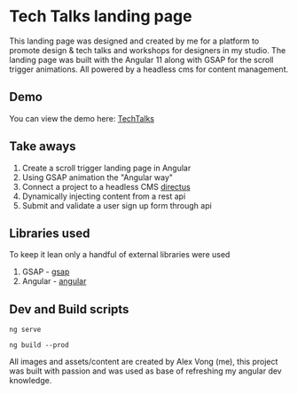 # Tech Talks landing page
This landing page was designed and created by me for a platform to promote design & tech talks and workshops for designers in my studio.
The landing page was built with the Angular 11 along with GSAP for the scroll trigger animations. All powered by a headless cms for content management.

## Demo
You can view the demo here:
[TechTalks](https://techtalks.alxvtoronto.com/)

## Take aways
1. Create a scroll trigger landing page in Angular
2. Using GSAP animation the "Angular way"
3. Connect a project to a headless CMS [directus](https://directus.io/)
4. Dynamically injecting content from a rest api
5. Submit and validate a user sign up form through api

## Libraries used
To keep it lean only a handful of external libraries were used
1. GSAP - [gsap](https://greensock.com/gsap/)
2. Angular - [angular](https://angular.io/)

## Dev and Build scripts
```
ng serve
```
```
ng build --prod
```

All images and assets/content are created by Alex Vong (me), this project was built with passion and was used as base of refreshing my angular dev knowledge.
